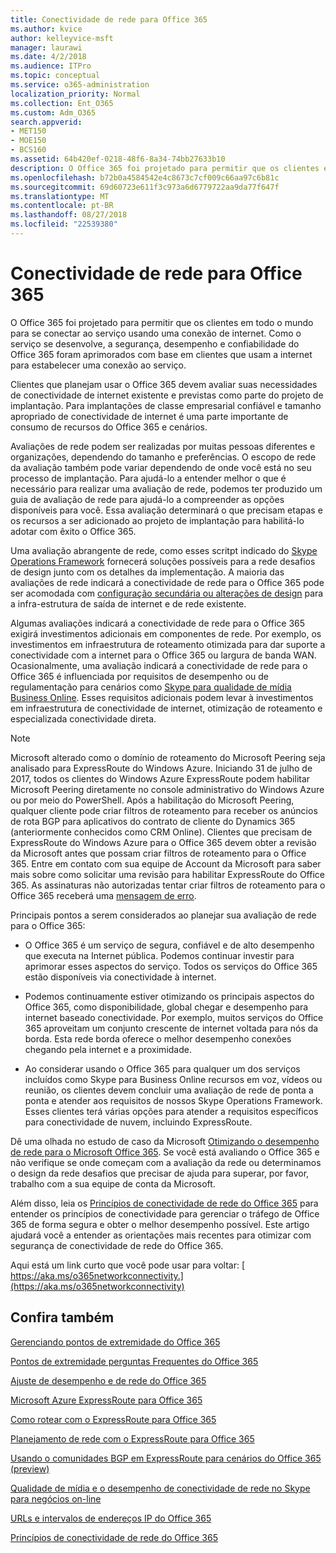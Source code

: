 ```yaml
---
title: Conectividade de rede para Office 365
ms.author: kvice
author: kelleyvice-msft
manager: laurawi
ms.date: 4/2/2018
ms.audience: ITPro
ms.topic: conceptual
ms.service: o365-administration
localization_priority: Normal
ms.collection: Ent_O365
ms.custom: Adm_O365
search.appverid:
- MET150
- MOE150
- BCS160
ms.assetid: 64b420ef-0218-48f6-8a34-74bb27633b10
description: O Office 365 foi projetado para permitir que os clientes em todo o mundo para se conectar ao serviço usando uma conexão de internet. Como o serviço se desenvolve, a segurança, desempenho e confiabilidade do Office 365 foram aprimorados com base em clientes que usam a internet para estabelecer uma conexão ao serviço.
ms.openlocfilehash: b72b0a4584542e4c8673c7cf009c66aa97c6b81c
ms.sourcegitcommit: 69d60723e611f3c973a6d6779722aa9da77f647f
ms.translationtype: MT
ms.contentlocale: pt-BR
ms.lasthandoff: 08/27/2018
ms.locfileid: "22539380"
---
```

# <a name="network-connectivity-to-office-365"></a>Conectividade de rede para Office 365

O Office 365 foi projetado para permitir que os clientes em todo o mundo para se conectar ao serviço usando uma conexão de internet. Como o serviço se desenvolve, a segurança, desempenho e confiabilidade do Office 365 foram aprimorados com base em clientes que usam a internet para estabelecer uma conexão ao serviço.
  
Clientes que planejam usar o Office 365 devem avaliar suas necessidades de conectividade de internet existente e previstas como parte do projeto de implantação. Para implantações de classe empresarial confiável e tamanho apropriado de conectividade de internet é uma parte importante de consumo de recursos do Office 365 e cenários.
  
Avaliações de rede podem ser realizadas por muitas pessoas diferentes e organizações, dependendo do tamanho e preferências. O escopo de rede da avaliação também pode variar dependendo de onde você está no seu processo de implantação. Para ajudá-lo a entender melhor o que é necessário para realizar uma avaliação de rede, podemos ter produzido um guia de avaliação de rede para ajudá-lo a compreender as opções disponíveis para você. Essa avaliação determinará o que precisam etapas e os recursos a ser adicionado ao projeto de implantação para habilitá-lo adotar com êxito o Office 365.
  
Uma avaliação abrangente de rede, como esses scritpt indicado do [Skype Operations Framework](https://www.skypeoperationsframework.com/) fornecerá soluções possíveis para a rede desafios de design junto com os detalhes da implementação. A maioria das avaliações de rede indicará a conectividade de rede para o Office 365 pode ser acomodada com [configuração secundária ou alterações de design](https://aka.ms/manageo365endpoints) para a infra-estrutura de saída de internet e de rede existente.

Algumas avaliações indicará a conectividade de rede para o Office 365 exigirá investimentos adicionais em componentes de rede. Por exemplo, os investimentos em infraestrutura de roteamento otimizada para dar suporte a conectividade com a internet para o Office 365 ou largura de banda WAN. Ocasionalmente, uma avaliação indicará a conectividade de rede para o Office 365 é influenciada por requisitos de desempenho ou de regulamentação para cenários como [Skype para qualidade de mídia Business Online](https://support.office.com/article/Media-Quality-and-Network-Connectivity-Performance-in-Skype-for-Business-Online-5fe3e01b-34cf-44e0-b897-b0b2a83f0917). Esses requisitos adicionais podem levar à investimentos em infraestrutura de conectividade de internet, otimização de roteamento e especializada conectividade direta.
  
> [!NOTE]
> Microsoft alterado como o domínio de roteamento do Microsoft Peering seja analisado para ExpressRoute do Windows Azure. Iniciando 31 de julho de 2017, todos os clientes do Windows Azure ExpressRoute podem habilitar Microsoft Peering diretamente no console administrativo do Windows Azure ou por meio do PowerShell. Após a habilitação do Microsoft Peering, qualquer cliente pode criar filtros de roteamento para receber os anúncios de rota BGP para aplicativos do contrato de cliente do Dynamics 365 (anteriormente conhecidos como CRM Online). Clientes que precisam de ExpressRoute do Windows Azure para o Office 365 devem obter a revisão da Microsoft antes que possam criar filtros de roteamento para o Office 365. Entre em contato com sua equipe de Account da Microsoft para saber mais sobre como solicitar uma revisão para habilitar ExpressRoute do Office 365. As assinaturas não autorizadas tentar criar filtros de roteamento para o Office 365 receberá uma [mensagem de erro](https://support.microsoft.com/kb/3181709).
  
Principais pontos a serem considerados ao planejar sua avaliação de rede para o Office 365:
  
- O Office 365 é um serviço de segura, confiável e de alto desempenho que executa na Internet pública. Podemos continuar investir para aprimorar esses aspectos do serviço. Todos os serviços do Office 365 estão disponíveis via conectividade à internet.

- Podemos continuamente estiver otimizando os principais aspectos do Office 365, como disponibilidade, global chegar e desempenho para internet baseado conectividade. Por exemplo, muitos serviços do Office 365 aproveitam um conjunto crescente de internet voltada para nós da borda. Esta rede borda oferece o melhor desempenho conexões chegando pela internet e a proximidade.

- Ao considerar usando o Office 365 para qualquer um dos serviços incluídos como Skype para Business Online recursos em voz, vídeos ou reunião, os clientes devem concluir uma avaliação de rede de ponta a ponta e atender aos requisitos de nossos Skype Operations Framework. Esses clientes terá várias opções para atender a requisitos específicos para conectividade de nuvem, incluindo ExpressRoute.

Dê uma olhada no estudo de caso da Microsoft [Otimizando o desempenho de rede para o Microsoft Office 365](https://msdn.microsoft.com/en-us/library/mt450488.aspx). Se você está avaliando o Office 365 e não verifique se onde começam com a avaliação da rede ou determinamos o design da rede desafios que precisar de ajuda para superar, por favor, trabalho com a sua equipe de conta da Microsoft.
  
Além disso, leia os [Princípios de conectividade de rede do Office 365](https://aka.ms/o365networkingprinciples) para entender os princípios de conectividade para gerenciar o tráfego de Office 365 de forma segura e obter o melhor desempenho possível. Este artigo ajudará você a entender as orientações mais recentes para otimizar com segurança de conectividade de rede do Office 365.
  
Aqui está um link curto que você pode usar para voltar: [ https://aka.ms/o365networkconnectivity.](https://aka.ms/o365networkconnectivity)
  
## <a name="see-also"></a>Confira também

[Gerenciando pontos de extremidade do Office 365](https://support.office.com/article/99cab9d4-ef59-4207-9f2b-3728eb46bf9a)
  
[Pontos de extremidade perguntas Frequentes do Office 365](https://support.office.com/article/d4088321-1c89-4b96-9c99-54c75cae2e6d)
  
[Ajuste de desempenho e de rede do Office 365](network-planning-and-performance.md)
  
[Microsoft Azure ExpressRoute para Office 365](azure-expressroute.md)
  
[Como rotear com o ExpressRoute para Office 365](routing-with-expressroute.md)
  
[Planejamento de rede com o ExpressRoute para Office 365](network-planning-with-expressroute.md)
  
[Usando o comunidades BGP em ExpressRoute para cenários do Office 365 (preview)](bgp-communities-in-expressroute.md)
  
[Qualidade de mídia e o desempenho de conectividade de rede no Skype para negócios on-line](https://support.office.com/article/5fe3e01b-34cf-44e0-b897-b0b2a83f0917)
  
[URLs e intervalos de endereços IP do Office 365](https://support.office.com/article/8548a211-3fe7-47cb-abb1-355ea5aa88a2)
  
[Princípios de conectividade de rede do Office 365](https://aka.ms/o365networkingprinciples)
